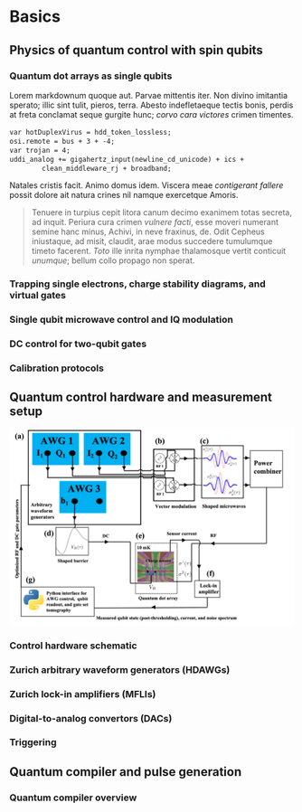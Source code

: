 # Basics  

## Physics of quantum control with spin qubits



### Quantum dot arrays as single qubits  
Lorem markdownum quoque aut. Parvae mittentis iter. Non divino imitantia
sperato; illic sint tulit, pieros, terra. Abesto indefletaeque tectis bonis,
perdis at freta conclamat seque gurgite hunc; *corvo cara victores* crimen
timentes.

    var hotDuplexVirus = hdd_token_lossless;
    osi.remote = bus + 3 + -4;
    var trojan = 4;
    uddi_analog += gigahertz_input(newline_cd_unicode) + ics +
            clean_middleware_rj + broadband;

Natales cristis facit. Animo domus idem. Viscera meae *contigerant fallere*
possit dolore ait natura crines nil namque exercetque Amoris.

> Tenuere in turpius cepit litora canum decimo exanimem totas secreta, ad
> inquit. Periura cura crimen *vulnere facti*, esse moveri numerant semine hanc
> minus, Achivi, in neve fraxinus, de. Odit Cepheus iniustaque, ad misit,
> claudit, arae modus succedere tumulumque timeto facerent. *Toto* ille inrita
> nymphae thalamosque vertit conticuit *unumque*; bellum collo propago non
> sperat.

### Trapping single electrons, charge stability diagrams, and virtual gates


### Single qubit microwave control and IQ modulation  

### DC control for two-qubit gates      

### Calibration protocols    

## Quantum control hardware and measurement setup   

![Image](img/highlevel_schematic.png)

### Control hardware schematic

### Zurich arbitrary waveform generators (HDAWGs)

### Zurich lock-in amplifiers (MFLIs)

### Digital-to-analog convertors (DACs)

### Triggering  



## Quantum compiler and pulse generation   

### Quantum compiler overview    
